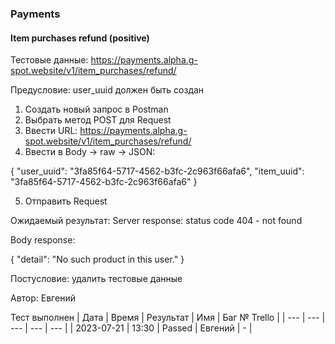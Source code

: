 ### Payments
#### Item purchases refund (positive)

Тестовые данные: https://payments.alpha.g-spot.website/v1/item_purchases/refund/

Предусловие: user_uuid должен быть создан

1. Создать новый запрос в Postman
2. Выбрать метод POST для Request
3. Ввести URL: https://payments.alpha.g-spot.website/v1/item_purchases/refund/
4. Ввести в Body -> raw -> JSON:

{
  "user_uuid": "3fa85f64-5717-4562-b3fc-2c963f66afa6",
  "item_uuid": "3fa85f64-5717-4562-b3fc-2c963f66afa6"
}

5. Отправить Request

Ожидаемый результат: Server response: status code 404 - not found

Body response:

{
    "detail": "No such product in this user."
}


Постусловие: удалить тестовые данные

Автор: Евгений

Тест выполнен
| Дата | Время | Результат | Имя | Баг № Trello |
| --- | --- | --- | --- | --- |
| 2023-07-21 | 13:30 | Passed | Евгений | - | 